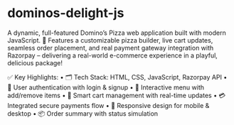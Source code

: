 # dominos-delight-js
A dynamic, full-featured Domino’s Pizza web application built with modern JavaScript. 🚀 Features a customizable pizza builder, live cart updates, seamless order placement, and real payment gateway integration with Razorpay – delivering a real-world e-commerce experience in a playful, delicious package!

✅ Key Highlights:
	•	🗂️ Tech Stack: HTML, CSS, JavaScript, Razorpay API
	•	👤 User authentication with login & signup
	•	🍕 Interactive menu with add/remove items
	•	🛒 Smart cart management with real-time updates
	•	💳 Integrated secure payments flow
	•	📱 Responsive design for mobile & desktop
	•	📦 Order summary with status simulation
